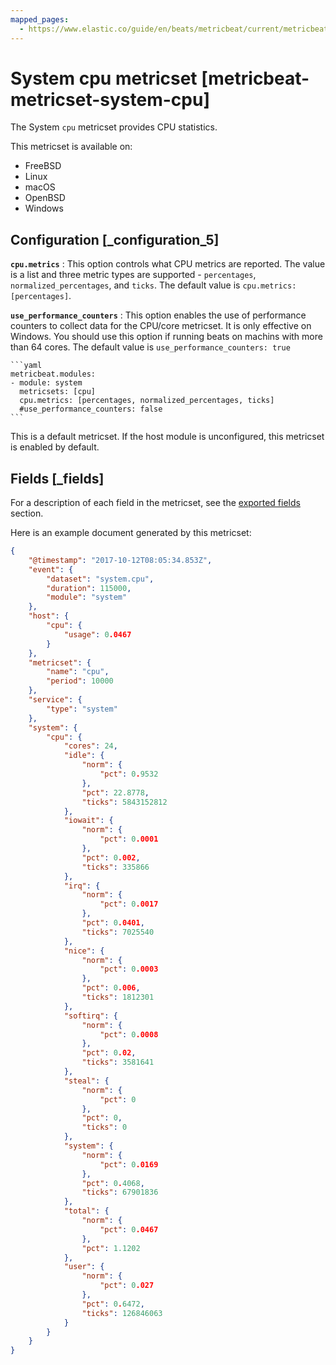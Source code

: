 ```yaml
---
mapped_pages:
  - https://www.elastic.co/guide/en/beats/metricbeat/current/metricbeat-metricset-system-cpu.html
---
```


# System cpu metricset [metricbeat-metricset-system-cpu]

The System `cpu` metricset provides CPU statistics.

This metricset is available on:

* FreeBSD
* Linux
* macOS
* OpenBSD
* Windows


## Configuration [_configuration_5]

**`cpu.metrics`**
:   This option controls what CPU metrics are reported. The value is a list and three metric types are supported - `percentages`, `normalized_percentages`, and `ticks`. The default value is `cpu.metrics: [percentages]`.

**`use_performance_counters`**
:   This option enables the use of performance counters to collect data for the CPU/core metricset. It is only effective on Windows. You should use this option if running beats on machins with more than 64 cores. The default value is `use_performance_counters: true`

    ```yaml
    metricbeat.modules:
    - module: system
      metricsets: [cpu]
      cpu.metrics: [percentages, normalized_percentages, ticks]
      #use_performance_counters: false
    ```

This is a default metricset. If the host module is unconfigured, this metricset is enabled by default.

## Fields [_fields]

For a description of each field in the metricset, see the [exported fields](/reference/metricbeat/exported-fields-system.md) section.

Here is an example document generated by this metricset:

```json
{
    "@timestamp": "2017-10-12T08:05:34.853Z",
    "event": {
        "dataset": "system.cpu",
        "duration": 115000,
        "module": "system"
    },
    "host": {
        "cpu": {
            "usage": 0.0467
        }
    },
    "metricset": {
        "name": "cpu",
        "period": 10000
    },
    "service": {
        "type": "system"
    },
    "system": {
        "cpu": {
            "cores": 24,
            "idle": {
                "norm": {
                    "pct": 0.9532
                },
                "pct": 22.8778,
                "ticks": 5843152812
            },
            "iowait": {
                "norm": {
                    "pct": 0.0001
                },
                "pct": 0.002,
                "ticks": 335866
            },
            "irq": {
                "norm": {
                    "pct": 0.0017
                },
                "pct": 0.0401,
                "ticks": 7025540
            },
            "nice": {
                "norm": {
                    "pct": 0.0003
                },
                "pct": 0.006,
                "ticks": 1812301
            },
            "softirq": {
                "norm": {
                    "pct": 0.0008
                },
                "pct": 0.02,
                "ticks": 3581641
            },
            "steal": {
                "norm": {
                    "pct": 0
                },
                "pct": 0,
                "ticks": 0
            },
            "system": {
                "norm": {
                    "pct": 0.0169
                },
                "pct": 0.4068,
                "ticks": 67901836
            },
            "total": {
                "norm": {
                    "pct": 0.0467
                },
                "pct": 1.1202
            },
            "user": {
                "norm": {
                    "pct": 0.027
                },
                "pct": 0.6472,
                "ticks": 126846063
            }
        }
    }
}
```
